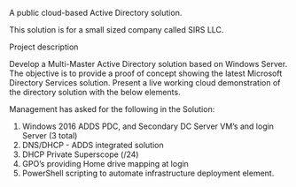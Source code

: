 A public cloud-based Active Directory solution.

This solution is for a small sized company called SIRS LLC.

Project description

Develop a Multi-Master Active Directory solution based on Windows Server.
The objective is to provide a proof of concept showing the latest Microsoft Directory Services solution.
Present a live working cloud demonstration of the directory solution with the below elements.

Management has asked for the following in the Solution:
1) Windows 2016 ADDS PDC, and Secondary DC Server VM’s and login Server (3 total)
2) DNS/DHCP - ADDS integrated solution
3) DHCP Private Superscope (/24)
4) GPO’s providing Home drive mapping at login
5) PowerShell scripting to automate infrastructure deployment element.
